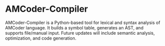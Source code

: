 # AMCoder-Compiler
AMCoder-Compiler is a Python-based tool for lexical and syntax analysis of AMCoder language. It builds a symbol table, generates an AST, and supports file/manual input. Future updates will include semantic analysis, optimization, and code generation.
